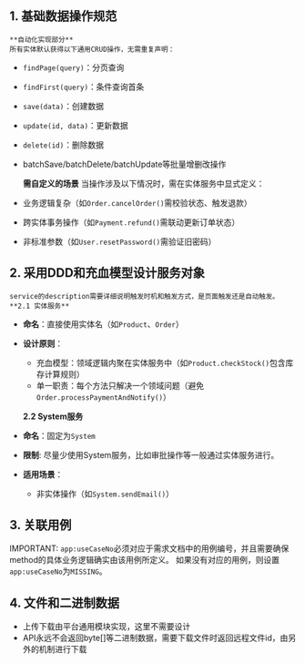 ## 1. 基础数据操作规范
    **自动化实现部分**
    所有实体默认获得以下通用CRUD操作，无需重复声明：
- `findPage(query)`：分页查询
- `findFirst(query)`：条件查询首条
- `save(data)`：创建数据
- `update(id, data)`：更新数据
- `delete(id)`：删除数据
- batchSave/batchDelete/batchUpdate等批量增删改操作

  **需自定义的场景**
  当操作涉及以下情况时，需在实体服务中显式定义：
- 业务逻辑复杂（如`Order.cancelOrder()`需校验状态、触发退款）
- 跨实体事务操作（如`Payment.refund()`需联动更新订单状态）
- 非标准参数（如`User.resetPassword()`需验证旧密码）

## 2. 采用DDD和充血模型设计服务对象
    service的description需要详细说明触发时机和触发方式，是页面触发还是自动触发。
    **2.1 实体服务**
- **命名**：直接使用实体名（如`Product`、`Order`）
- **设计原则**：
  - 充血模型：领域逻辑内聚在实体服务中（如`Product.checkStock()`包含库存计算规则）
  - 单一职责：每个方法只解决一个领域问题（避免`Order.processPaymentAndNotify()`）

  **2.2 System服务**
- **命名**：固定为`System`
- **限制**: 尽量少使用System服务，比如审批操作等一般通过实体服务进行。
- **适用场景**：
  - 非实体操作（如`System.sendEmail()`）

## 3. 关联用例
IMPORTANT: `app:useCaseNo`必须对应于需求文档中的用例编号，并且需要确保method的具体业务逻辑确实由该用例所定义。
如果没有对应的用例，则设置`app:useCaseNo`为`MISSING`。

## 4. 文件和二进制数据
- 上传下载由平台通用模块实现，这里不需要设计
- API永远不会返回byte[]等二进制数据，需要下载文件时返回远程文件id，由另外的机制进行下载
